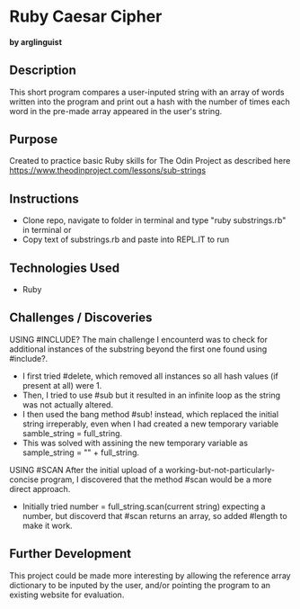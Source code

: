 # Ruby Caesar Cipher
#### by arglinguist
## Description
This short program compares a user-inputed string with an array of words written into the program and print out a hash with the number of times each word in the pre-made array appeared in the user's string.
## Purpose
Created to practice basic Ruby skills for The Odin Project as described here https://www.theodinproject.com/lessons/sub-strings
## Instructions
* Clone repo, navigate to folder in terminal and type "ruby substrings.rb" in terminal or 
* Copy text of substrings.rb and paste into REPL.IT to run
## Technologies Used
* Ruby
## Challenges / Discoveries
USING #INCLUDE?
The main challenge I encounterd was to check for additional instances of the substring beyond the first one found using #include?. 
* I first tried #delete, which removed all instances so all hash values (if present at all) were 1. 
* Then, I tried to use #sub but it resulted in an infinite loop as the string was not actually altered. 
* I then used the bang method #sub! instead, which replaced the initial string irreperably, even when I had created a new temporary variable samble_string = full_string. 
* This was solved with assining the new temporary variable as sample_string = "" + full_string.

USING #SCAN
After the initial upload of a working-but-not-particularly-concise program, I discovered that the method #scan would be a more direct approach.
* Initially tried number = full_string.scan(current string) expecting a number, but discoverd that #scan returns an array, so added #length to make it work.
## Further Development
This project could be made more interesting by allowing the reference array dictionary to be inputed by the user, and/or pointing the program to an existing website for evaluation.

